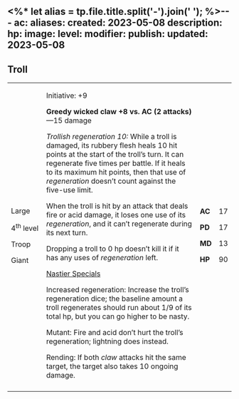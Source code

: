<%* let alias = tp.file.title.split('-').join(' '); %>---
ac: 
aliases: 
created: 2023-05-08
description: 
hp: 
image: 
level: 
modifier: 
publish: 
updated: 2023-05-08
---

## Troll

<table>
<colgroup>
<col style="width: 16%" />
<col style="width: 72%" />
<col style="width: 5%" />
<col style="width: 5%" />
</colgroup>
<tbody>
<tr class="odd">
<td><p>Large</p>
<p>4<sup>th</sup> level</p>
<p>Troop</p>
<p>Giant</p></td>
<td><p>Initiative: +9</p>
<p><strong>Greedy wicked claw +8 vs. AC (2 attacks)</strong>—15
damage</p>
<p><em>Trollish regeneration 10:</em> While a troll is damaged, its
rubbery flesh heals 10 hit points at the start of the troll’s turn. It
can regenerate five times per battle. If it heals to its maximum hit
points, then that use of <em>regeneration</em> doesn’t count against the
five-use limit.</p>
<p>When the troll is hit by an attack that deals fire or acid damage, it
loses one use of its <em>regeneration</em>, and it can’t regenerate
during its next turn.</p>
<p>Dropping a troll to 0 hp doesn’t kill it if it has any uses of
<em>regeneration</em> left.</p>
<p><u>Nastier Specials</u></p>
<p>Increased regeneration: Increase the troll’s regeneration dice; the
baseline amount a troll regenerates should run about 1/9 of its total
hp, but you can go higher to be nasty.</p>
<p>Mutant: Fire and acid don’t hurt the troll’s regeneration; lightning
does instead.</p>
<p>Rending: If both <em>claw</em> attacks hit the same target, the
target also takes 10 ongoing damage.</p></td>
<td><p><strong>AC</strong></p>
<p><strong>PD</strong></p>
<p><strong>MD</strong></p>
<p><strong>HP</strong></p></td>
<td><p>17</p>
<p>17</p>
<p>13</p>
<p>90</p></td>
</tr>
<tr class="even">
<td></td>
<td></td>
<td></td>
<td></td>
</tr>
</tbody>
</table>
